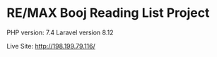 # RE/MAX Booj Reading List Project

PHP version: 7.4
Laravel version 8.12

Live Site: http://198.199.79.116/

